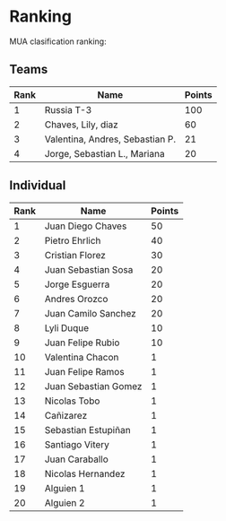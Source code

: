 # Ranking

MUA clasification ranking:

## Teams
<table>
<thead>
<tr>
<th>Rank</th>
<th>Name</th>
<th>Points</th>
</tr>
</thead>
<tbody>
<tr>
<td>1</td>
<td>Russia T-3</td>
<td>100</td>
</tr>
<tr>
<td>2</td>
<td>Chaves, Lily, diaz</td>
<td>60</td>
</tr>
<tr>
<td>3</td>
<td>Valentina, Andres, Sebastian P.</td>
<td>21</td>
</tr>
<tr>
<td>4</td>
<td>Jorge, Sebastian L., Mariana</td>
<td>20</td>
</tr>
</tbody>
</table>




## Individual
<table>
<thead>
<tr>
<th>Rank</th>
<th>Name</th>
<th>Points</th>
</tr>
</thead>
<tbody>
<tr>
<td>1</td>
<td>Juan Diego Chaves</td>
<td>50</td>
</tr>
<tr>
<td>2</td>
<td>Pietro Ehrlich</td>
<td>40</td>
</tr>
<tr>
<td>3</td>
<td>Cristian Florez</td>
<td>30</td>
</tr>
<tr>
<td>4</td>
<td>Juan Sebastian Sosa</td>
<td>20</td>
</tr>
<tr>
<td>5</td>
<td>Jorge Esguerra</td>
<td>20</td>
</tr>
<tr>
<td>6</td>
<td>Andres Orozco</td>
<td>20</td>
</tr>
<tr>
<td>7</td>
<td>Juan Camilo Sanchez</td>
<td>20</td>
</tr>
<tr>
<td>8</td>
<td>Lyli Duque</td>
<td>10</td>
</tr>
<tr>
<td>9</td>
<td>Juan Felipe Rubio</td>
<td>10</td>
</tr>
<tr>
<td>10</td>
<td>Valentina Chacon</td>
<td>1</td>
</tr>
<tr>
<td>11</td>
<td>Juan Felipe Ramos</td>
<td>1</td>
</tr>
<tr>
<td>12</td>
<td>Juan Sebastian Gomez</td>
<td>1</td>
</tr>
<tr>
<td>13</td>
<td>Nicolas Tobo</td>
<td>1</td>
</tr>
<tr>
<td>14</td>
<td>Cañizarez</td>
<td>1</td>
</tr>
<tr>
<td>15</td>
<td>Sebastian Estupiñan</td>
<td>1</td>
</tr>
<tr>
<td>16</td>
<td>Santiago Vitery</td>
<td>1</td>
</tr>
<tr>
<td>17</td>
<td>Juan Caraballo</td>
<td>1</td>
</tr>
<tr>
<td>18</td>
<td>Nicolas Hernandez</td>
<td>1</td>
</tr>
<tr>
<td>19</td>
<td>Alguien 1</td>
<td>1</td>
</tr>
<tr>
<td>20</td>
<td>Alguien 2</td>
<td>1</td>
</tr>
</tbody>
</table>
